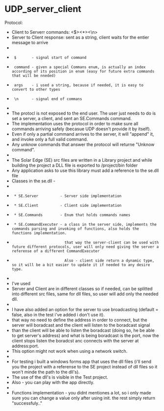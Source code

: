 # UDP_server_client
Protocol:
 *	Client to Serverr commands:		<$><command><*><args><\n>
 *	Server to Client response:		sent as a string, client waits for the entier message to arrive
 *		
 *		$       - signal start of command 
 *		command - given a special Commans enum, is actually an index according of its position in enum (easy for future extra commands that will be nneded) 
 *		args    - i used a string, because if needed, it is easy to convert to other types 
 *		\n      - signal end of commans 
 *	
 *	The protocl is not exposed to the end user. The user just needs to do is set a server, a client, and sent an SE.Commands command.
 *	The implementation uses the protocol in order to make sure all commands arriving safely (becasue UDP doesn't provide it by itself).
 *	Even if only a partial command arrives to the server, it will "append" it, and invoke only a full valid command. 
 *	Any unknow commands that answer the protocol will returne "Unknow command".
 *	
 *	The Solar Edge (SE) src files are written in a Library project and while building the project a DLL file is exported to /project/bin folder 
 *	Any application asks to use this library must add a reference to the se.dll file 
 *	Classes in the se.dll - 
 *	
 *		* SE.Server			 - Server side implementation 
 *		* SE.Client			 - Client side implementation
 *		* SE.Commands		 - Enum that holds commands names 
 *		* SE.CommandExecuter - a class in the server side, implements the commands parsing and invoking of functions, also holds the functions implementation. 
 *							   that way the server-client can be used with future different protocols, user will only need giving the server a referense of a different CommandExecuter 
 *							   Also - client side return a dynamic type, so it will be a bit easier to update it if needed to any desire type. 
 *
 *  I've used
 *	Server and Client are in different classes so if needed, can be splitted into different src files, same for dll files, so user will add only the needed dll. 
 *
 *  I have also added an option for the server to use broadcasting (default = false, also in the test i've added i don't use it). 
 *  that way no need to define the address in order to connect, but the server will boradcast and the client will listen to the boradcast signal
 *  than the client will be able to listen the boradcast (doing so, he be able to get server's address) and what is being boradcast is the port, now the client stops listen the boradcst anc connects with the server at address:port.
 *  This option might not work when using a network switch. 
 * 
 *  For testing i built a windows forms app that uses the dll files (i'll send you the project with a referense to the SE project instead of dll files so it won't minde the path to the dll's).
 *  The use of the dll's is visible in the Test project.
 *  Also - you can play with the app directly.
 *  
 *  Functions implementation - you didnt mentiones a lot, so i only made sure you can change a value only after using init. the rest simply return "successfuly.."
